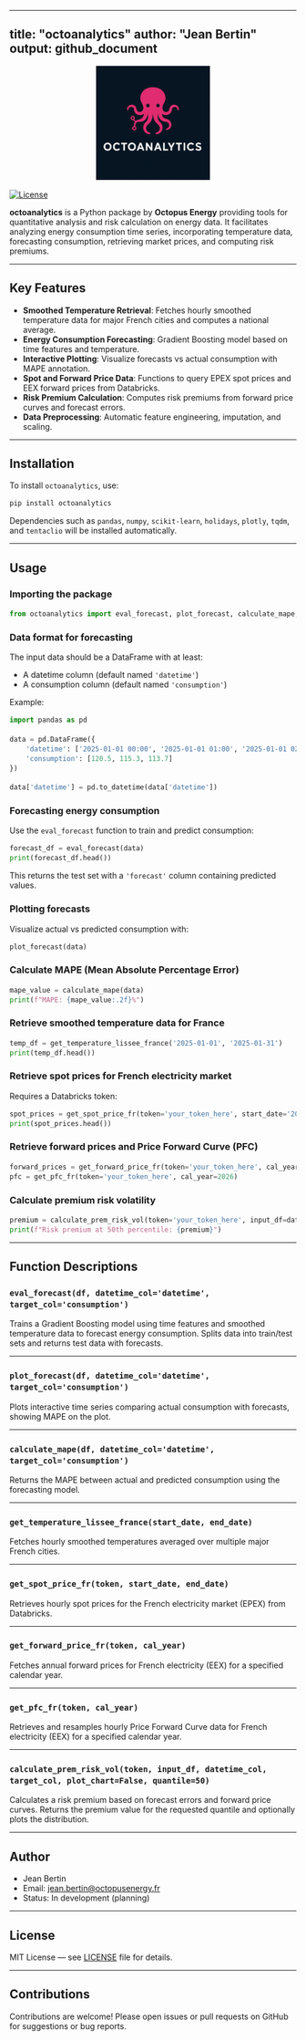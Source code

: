 
---
title: "octoanalytics"
author: "Jean Bertin"
output: github_document
---

<p align="center">
  <img src="images/logo_octoanalytics.png" alt="octoanalytics logo" width="200"/>
</p>

[![License](https://img.shields.io/badge/License-MIT-yellow.svg)](https://opensource.org/licenses/MIT)

**octoanalytics** is a Python package by **Octopus Energy** providing tools for quantitative analysis and risk calculation on energy data. It facilitates analyzing energy consumption time series, incorporating temperature data, forecasting consumption, retrieving market prices, and computing risk premiums.

---

## Key Features

- **Smoothed Temperature Retrieval**: Fetches hourly smoothed temperature data for major French cities and computes a national average.
- **Energy Consumption Forecasting**: Gradient Boosting model based on time features and temperature.
- **Interactive Plotting**: Visualize forecasts vs actual consumption with MAPE annotation.
- **Spot and Forward Price Data**: Functions to query EPEX spot prices and EEX forward prices from Databricks.
- **Risk Premium Calculation**: Computes risk premiums from forward price curves and forecast errors.
- **Data Preprocessing**: Automatic feature engineering, imputation, and scaling.

---

## Installation

To install `octoanalytics`, use:

```bash
pip install octoanalytics
```

Dependencies such as `pandas`, `numpy`, `scikit-learn`, `holidays`, `plotly`, `tqdm`, and `tentaclio` will be installed automatically.

---

## Usage

### Importing the package

```python
from octoanalytics import eval_forecast, plot_forecast, calculate_mape, get_temperature_lissee_france, get_spot_price_fr, get_forward_price_fr, get_pfc_fr, calculate_prem_risk_vol
```

### Data format for forecasting

The input data should be a DataFrame with at least:

- A datetime column (default named `'datetime'`)
- A consumption column (default named `'consumption'`)

Example:

```python
import pandas as pd

data = pd.DataFrame({
    'datetime': ['2025-01-01 00:00', '2025-01-01 01:00', '2025-01-01 02:00'],
    'consumption': [120.5, 115.3, 113.7]
})

data['datetime'] = pd.to_datetime(data['datetime'])
```

### Forecasting energy consumption

Use the `eval_forecast` function to train and predict consumption:

```python
forecast_df = eval_forecast(data)
print(forecast_df.head())
```

This returns the test set with a `'forecast'` column containing predicted values.

### Plotting forecasts

Visualize actual vs predicted consumption with:

```python
plot_forecast(data)
```

### Calculate MAPE (Mean Absolute Percentage Error)

```python
mape_value = calculate_mape(data)
print(f"MAPE: {mape_value:.2f}%")
```

### Retrieve smoothed temperature data for France

```python
temp_df = get_temperature_lissee_france('2025-01-01', '2025-01-31')
print(temp_df.head())
```

### Retrieve spot prices for French electricity market

Requires a Databricks token:

```python
spot_prices = get_spot_price_fr(token='your_token_here', start_date='2025-01-01', end_date='2025-01-31')
print(spot_prices.head())
```

### Retrieve forward prices and Price Forward Curve (PFC)

```python
forward_prices = get_forward_price_fr(token='your_token_here', cal_year=2026)
pfc = get_pfc_fr(token='your_token_here', cal_year=2026)
```

### Calculate premium risk volatility

```python
premium = calculate_prem_risk_vol(token='your_token_here', input_df=data, datetime_col='datetime', target_col='consumption', plot_chart=True, quantile=50)
print(f"Risk premium at 50th percentile: {premium}")
```

---

## Function Descriptions

### `eval_forecast(df, datetime_col='datetime', target_col='consumption')`

Trains a Gradient Boosting model using time features and smoothed temperature data to forecast energy consumption. Splits data into train/test sets and returns test data with forecasts.

---

### `plot_forecast(df, datetime_col='datetime', target_col='consumption')`

Plots interactive time series comparing actual consumption with forecasts, showing MAPE on the plot.

---

### `calculate_mape(df, datetime_col='datetime', target_col='consumption')`

Returns the MAPE between actual and predicted consumption using the forecasting model.

---

### `get_temperature_lissee_france(start_date, end_date)`

Fetches hourly smoothed temperatures averaged over multiple major French cities.

---

### `get_spot_price_fr(token, start_date, end_date)`

Retrieves hourly spot prices for the French electricity market (EPEX) from Databricks.

---

### `get_forward_price_fr(token, cal_year)`

Fetches annual forward prices for French electricity (EEX) for a specified calendar year.

---

### `get_pfc_fr(token, cal_year)`

Retrieves and resamples hourly Price Forward Curve data for French electricity (EEX) for a specified calendar year.

---

### `calculate_prem_risk_vol(token, input_df, datetime_col, target_col, plot_chart=False, quantile=50)`

Calculates a risk premium based on forecast errors and forward price curves. Returns the premium value for the requested quantile and optionally plots the distribution.

---

## Author

- Jean Bertin  
- Email: [jean.bertin@octopusenergy.fr](mailto:jean.bertin@octopusenergy.fr)  
- Status: In development (planning)

---

## License

MIT License — see [LICENSE](LICENSE) file for details.

---

## Contributions

Contributions are welcome! Please open issues or pull requests on GitHub for suggestions or bug reports.

